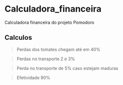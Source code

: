 # Calculadora_financeira
Calculadora financeira do projeto Pomodoro

## Calculos 

> Perdas dos tomates chegam até em 40%  

> Perdas no transporte 2 e 3%

> Perda no transporte de 5% caso estejam maduras

> Efetividade 90%
